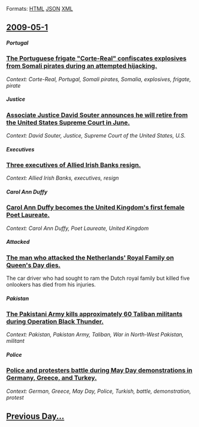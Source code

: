 
Formats: [HTML](2009/05/1/index.html)  [JSON](2009/05/1/index.json)  [XML](2009/05/1/index.xml)  

## [2009-05-1](/news/2009/05/1/index.md)

##### Portugal
### [ The Portuguese frigate "Corte-Real" confiscates explosives from Somali pirates during an attempted hijacking. ](/news/2009/05/1/the-portuguese-frigate-corte-real-confiscates-explosives-from-somali-pirates-during-an-attempted-hijacking.md)
_Context: Corte-Real, Portugal, Somali pirates, Somalia, explosives, frigate, pirate_

##### Justice
### [ Associate Justice David Souter announces he will retire from the United States Supreme Court in June. ](/news/2009/05/1/associate-justice-david-souter-announces-he-will-retire-from-the-united-states-supreme-court-in-june.md)
_Context: David Souter, Justice, Supreme Court of the United States, U.S._

##### Executives
### [ Three executives of Allied Irish Banks resign. ](/news/2009/05/1/three-executives-of-allied-irish-banks-resign.md)
_Context: Allied Irish Banks, executives, resign_

##### Carol Ann Duffy
### [ Carol Ann Duffy becomes the United Kingdom's first female Poet Laureate. ](/news/2009/05/1/carol-ann-duffy-becomes-the-united-kingdom-s-first-female-poet-laureate.md)
_Context: Carol Ann Duffy, Poet Laureate, United Kingdom_

##### Attacked
### [ The man who attacked the Netherlands' Royal Family on Queen's Day dies. ](/news/2009/05/1/the-man-who-attacked-the-netherlands-royal-family-on-queen-s-day-dies.md)
The car driver who had sought to ram the Dutch royal family but killed five onlookers has died from his injuries.

##### Pakistan
### [ The Pakistani Army kills approximately 60 Taliban militants during Operation Black Thunder. ](/news/2009/05/1/the-pakistani-army-kills-approximately-60-taliban-militants-during-operation-black-thunder.md)
_Context: Pakistan, Pakistan Army, Taliban, War in North-West Pakistan, militant_

##### Police
### [ Police and protesters battle during May Day demonstrations in Germany, Greece, and Turkey. ](/news/2009/05/1/police-and-protesters-battle-during-may-day-demonstrations-in-germany-greece-and-turkey.md)
_Context: German, Greece, May Day, Police, Turkish, battle, demonstration, protest_

## [Previous Day...](/news/2009/04/30/index.md)


